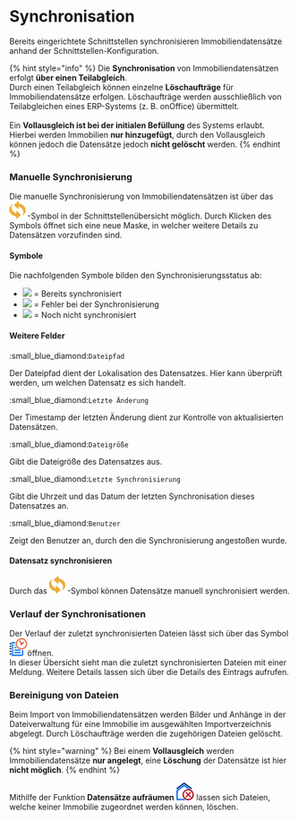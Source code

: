 # Synchronisation

Bereits eingerichtete Schnittstellen synchronisieren Immobiliendatensätze anhand der Schnittstellen-Konfiguration.

{% hint style="info" %}
Die **Synchronisation** von Immobiliendatensätzen erfolgt **über einen Teilabgleich**. \
Durch einen Teilabgleich können einzelne **Löschaufträge** für Immobiliendatensätze erfolgen. Löschaufträge werden ausschließlich von Teilabgleichen eines ERP-Systems (z. B. onOffice) übermittelt.\
\
Ein **Vollausgleich ist bei der initialen Befüllung** des Systems erlaubt. Hierbei werden Immobilien **nur hinzugefügt**, durch den Vollausgleich können jedoch die Datensätze jedoch **nicht gelöscht** werden.
{% endhint %}

### Manuelle Synchronisierung

Die manuelle Synchronisierung von Immobiliendatensätzen ist über das ![](../../../.gitbook/assets/sync.svg)-Symbol in der Schnittstellenübersicht möglich. Durch Klicken des Symbols öffnet sich eine neue Maske, in welcher weitere Details zu Datensätzen vorzufinden sind.

#### Symbole

Die nachfolgenden Symbole bilden den Synchronisierungsstatus ab:

* ![](../../../.gitbook/assets/status\_1.svg) = Bereits synchronisiert
* ![](../../../.gitbook/assets/status\_2.svg) = Fehler bei der Synchronisierung
* ![](../../../.gitbook/assets/status\_0.svg) = Noch nicht synchronisiert

#### Weitere Felder

:small\_blue\_diamond:`Dateipfad`

Der Dateipfad dient der Lokalisation des Datensatzes. Hier kann überprüft werden, um welchen Datensatz es sich handelt.

:small\_blue\_diamond:`Letzte Änderung`

Der Timestamp der letzten Änderung dient zur Kontrolle von aktualisierten Datensätzen.

:small\_blue\_diamond:`Dateigröße`

Gibt die Dateigröße des Datensatzes aus.

:small\_blue\_diamond:`Letzte Synchronisierung`

Gibt die Uhrzeit und das Datum der letzten Synchronisation dieses Datensatzes an.&#x20;

:small\_blue\_diamond:`Benutzer`

Zeigt den Benutzer an, durch den die Synchronisierung angestoßen wurde.

#### Datensatz synchronisieren

Durch das ![](../../../.gitbook/assets/sync.svg)-Symbol können Datensätze manuell synchronisiert werden.

### Verlauf der Synchronisationen

Der Verlauf der zuletzt synchronisierten Dateien lässt sich über das Symbol ![](../../../.gitbook/assets/history.svg)öffnen.\
In dieser Übersicht sieht man die zuletzt synchronisierten Dateien mit einer Meldung. Weitere Details lassen sich über die Details des Eintrags aufrufen.

### Bereinigung von Dateien

Beim Import von Immobiliendatensätzen werden Bilder und Anhänge in der Dateiverwaltung für eine Immobilie im ausgewählten Importverzeichnis abgelegt. Durch Löschaufträge werden die zugehörigen Dateien gelöscht.

{% hint style="warning" %}
Bei einem **Vollausgleich** werden Immobiliendatensätze **nur angelegt**, eine **Löschung** der Datensätze ist hier **nicht möglich**.
{% endhint %}

Mithilfe der Funktion **Datensätze aufräumen** ![](../../../.gitbook/assets/clear.svg) lassen sich Dateien, welche keiner Immobilie zugeordnet werden können, löschen.
